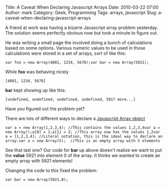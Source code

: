 Title: A Caveat When Declaring Javascript Arrays
Date: 2010-03-22 07:00
Author: mark
Category: Geek, Programming
Tags: arrays, javascript
Slug: a-caveat-when-declaring-javascript-arrays

A friend at work was having a bizarre Javascript array problem
yesterday. The solution seems perfectly obvious now but took a minute to
figure out.

He was writing a small page the involved doing a bunch of calculations
based on some options. Various numeric values to be used in those
calculations were stored in a set of arrays, sort of like this:


~~~~ {.javascript name="code"}
var foo = new Array(4001, 1234, 5678);var bar = new Array(5921);
~~~~



While **foo** was behaving nicely


~~~~ {.javascript name="code"}
[4001, 1234, 5678]
~~~~



**bar** kept showing up like this:


~~~~ {.javascript name="code"}
[undefined, undefined, undefined, undefined, 5917 more...]
~~~~



Have you figured out the problem yet?

There are lots of different ways to declare a [Javascript Array
object][]


~~~~ {.javascript name="code"}
var a = new Array(1,2,3,4); //This contains the values 1,2,3,4var a = new Array();a[0] = 1;a[1] = 2; //This array now has the values 1,2var a = [1,2,3,4]; //Literal notation, this is the ideal way to declare an array.var a = new Array(5);  //This is an empty array with 5 elements
~~~~



See that last one? Our code for **bar** up above doesn't realize we want
to put the **value** 5921 into element 0 of the array. It thinks we
wanted to create an empty array with 5921 elements!

Changing the code to this fixed the problem:


~~~~ {.javascript name="code"}
var bar = new Array(5921,0);
~~~~



  [Javascript Array object]: http://www.w3schools.com/JS/js_obj_array.asp
